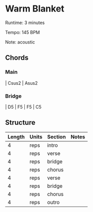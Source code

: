 Warm Blanket
============

Runtime: 3 minutes

Tempo: 145 BPM

Note: acoustic

Chords
------

### Main

| Csus2 | Asus2

### Bridge

| D5 | F5 | F5 | C5

Structure
---------

| Length | Units | Section      | Notes |
|--------|-------|--------------|-------|
| 4      | reps  | intro        |       |
| 4      | reps  | verse        |       |
| 4      | reps  | bridge       |       |
| 4      | reps  | chorus       |       |
| 4      | reps  | verse        |       |
| 4      | reps  | bridge       |       |
| 4      | reps  | chorus       |       |
| 4      | reps  | outro        |       |
